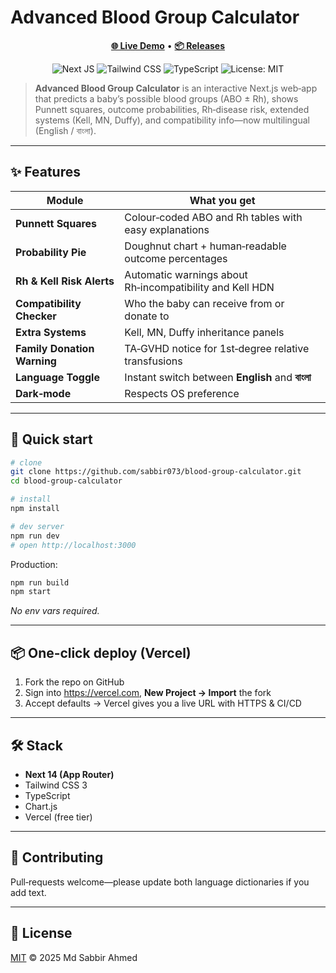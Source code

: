 # Advanced Blood Group Calculator

<p align="center">
  <a href="https://blood-group-calculator.vercel.app" target="_blank"><b>🌐 Live Demo</b></a> •
  <a href="https://github.com/sabbir073/blood-group-calculator/releases"><b>📦 Releases</b></a>
</p>

<p align="center">
  <img alt="Next JS" src="https://img.shields.io/static/v1?label=Next.js&message=14&color=000000&logo=nextdotjs&logoColor=white" />
  <img alt="Tailwind CSS" src="https://img.shields.io/static/v1?label=Tailwind&message=v3&color=38BDF8&logo=tailwindcss&logoColor=white" />
  <img alt="TypeScript" src="https://img.shields.io/static/v1?label=TypeScript&message=5.x&color=3178C6&logo=typescript&logoColor=white" />
  <img alt="License: MIT" src="https://img.shields.io/badge/License-MIT-green.svg" />
</p>

> **Advanced Blood Group Calculator** is an interactive Next.js web‑app that predicts a baby’s possible blood groups (ABO ± Rh), shows Punnett squares, outcome probabilities, Rh‑disease risk, extended systems (Kell, MN, Duffy), and compatibility info—now multilingual (English / বাংলা).

---

## ✨ Features

| Module | What you get |
| ------ | ------------ |
| **Punnett Squares** | Colour‑coded ABO and Rh tables with easy explanations |
| **Probability Pie** | Doughnut chart + human‑readable outcome percentages |
| **Rh & Kell Risk Alerts** | Automatic warnings about Rh‑incompatibility and Kell HDN |
| **Compatibility Checker** | Who the baby can receive from or donate to |
| **Extra Systems** | Kell, MN, Duffy inheritance panels |
| **Family Donation Warning** | TA‑GVHD notice for 1st‑degree relative transfusions |
| **Language Toggle** | Instant switch between **English** and **বাংলা** |
| **Dark‑mode** | Respects OS preference |

---

## 🚀 Quick start

```bash
# clone
git clone https://github.com/sabbir073/blood-group-calculator.git
cd blood-group-calculator

# install
npm install

# dev server
npm run dev
# open http://localhost:3000
```

Production:

```bash
npm run build
npm start
```

_No env vars required._

---

## 📦 One‑click deploy (Vercel)

1. Fork the repo on GitHub  
2. Sign into <https://vercel.com>, **New Project → Import** the fork  
3. Accept defaults → Vercel gives you a live URL with HTTPS & CI/CD

---

## 🛠 Stack

* **Next 14 (App Router)**
* Tailwind CSS 3
* TypeScript
* Chart.js
* Vercel (free tier)

---

## 🤝 Contributing

Pull‑requests welcome—please update both language dictionaries if you add text.

---

## 📄 License

[MIT](LICENSE) © 2025 Md Sabbir Ahmed
